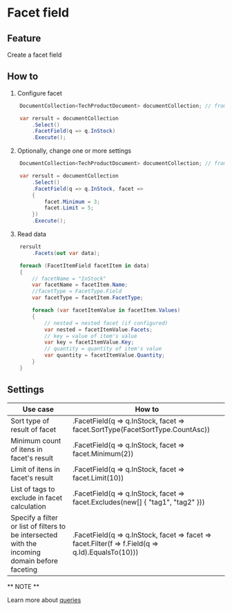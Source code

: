 # Facet field

## Feature

Create a facet field

## How to

1. Configure facet

```csharp
	DocumentCollection<TechProductDocument> documentCollection; // from DI

    var rersult = documentCollection
        .Select()
        .FacetField(q => q.InStock)
		.Execute();
```

2. Optionally, change one or more settings

```csharp
	DocumentCollection<TechProductDocument> documentCollection; // from DI

    var rersult = documentCollection
        .Select()
        .FacetField(q => q.InStock, facet =>
        {
            facet.Minimum = 3;
            facet.Limit = 5;
        })
		.Execute();
```

3. Read data

```csharp
	rersult
		.Facets(out var data);

    foreach (FacetItemField facetItem in data)
    {
        // facetName = "InStock"
        var facetName = facetItem.Name;
        //facetType = FacetType.Field
        var facetType = facetItem.FacetType;

        foreach (var facetItemValue in facetItem.Values)
        {
            // nested = nested facet (if configured)
            var nested = facetItemValue.Facets;
            // key = value of item's value
            var key = facetItemValue.Key;
            // quantity = quantity of item's value
            var quantity = facetItemValue.Quantity;
        }
    }
```

## Settings

| Use case                                                                                       | How to                                                                                            |
|------------------------------------------------------------------------------------------------|---------------------------------------------------------------------------------------------------|
| Sort type of result of facet                                                                   | .FacetField(q => q.InStock, facet => facet.SortType(FacetSortType.CountAsc))                      |
| Minimum count of itens in facet's result                                                       | .FacetField(q => q.InStock, facet => facet.Minimum(2))                                            |
| Limit of itens in facet's result                                                               | .FacetField(q => q.InStock, facet => facet.Limit(10))                                             |
| List of tags to exclude in facet calculation                                                   | .FacetField(q => q.InStock, facet => facet.Excludes(new[] { "tag1", "tag2" }))                    |
| Specify a filter or list of filters to be intersected with the incoming domain before faceting | .FacetField(q => q.InStock, facet => facet => facet.Filter(f => f.Field(q => q.Id).EqualsTo(10))) |

** NOTE **

Learn more about [queries](http://solr-express.readthedocs.io/en/stable/tutorials/basic-features/queries)